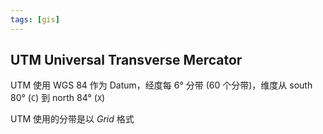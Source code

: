 ```yaml
---
tags: [gis]
---
```


## UTM Universal Transverse Mercator

UTM 使用 WGS 84 作为 Datum，经度每 6° 分带 (60 个分带)，维度从 south 80° (`C`) 到 north 84° (`X`)

UTM 使用的分带是以 _Grid_ 格式
